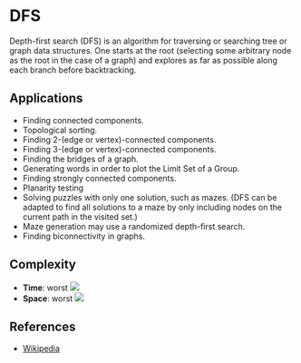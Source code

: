 # DFS
Depth-first search (DFS) is an algorithm for traversing or searching tree or graph data structures. One starts at the root (selecting some arbitrary node as the root in the case of a graph) and explores as far as possible along each branch before backtracking.

## Applications
* Finding connected components.
* Topological sorting.
* Finding 2-(edge or vertex)-connected components.
* Finding 3-(edge or vertex)-connected components.
* Finding the bridges of a graph.
* Generating words in order to plot the Limit Set of a Group.
* Finding strongly connected components.
* Planarity testing
* Solving puzzles with only one solution, such as mazes. (DFS can be adapted to find all solutions to a maze by only including nodes on the current path in the visited set.)
* Maze generation may use a randomized depth-first search.
* Finding biconnectivity in graphs.

## Complexity
* **Time**: worst ![](https://latex.codecogs.com/svg.latex?O(|V|+|E|))
* **Space**: worst ![](https://latex.codecogs.com/svg.latex?O(|V|))

## References
* [Wikipedia](https://en.wikipedia.org/wiki/Depth-first_search)
